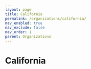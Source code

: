 ```yaml
---
layout: page
title: California
permalink: /organizations/california/
nav_enabled: true
nav_exclude: false
nav_order: 1
parent: Organizations
---
```


<h1>California</h1>
